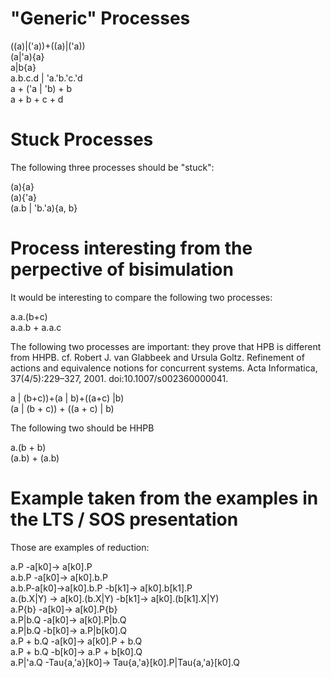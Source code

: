 # "Generic" Processes

((a)|('a))+((a)|('a))  
(a|'a)\{a}  
a|b\{a}  
a.b.c.d | 'a.'b.'c.'d  
a + ('a | 'b) + b  
a + b + c + d

# Stuck Processes

The following three processes should be "stuck":

(a)\{a}  
(a)\{'a}  
(a.b | 'b.'a)\{a, b}

# Process interesting from the perpective of bisimulation

It would be interesting to compare the following two processes:

a.a.(b+c)    
a.a.b + a.a.c

The following two processes are important: they prove that HPB is different from HHPB.
cf. Robert J. van Glabbeek and Ursula Goltz. Refinement of actions and equivalence notions for
concurrent systems. Acta Informatica, 37(4/5):229–327, 2001. doi:10.1007/s002360000041.

a | (b+c))+(a | b)+((a+c) |b)   
(a | (b + c)) + ((a + c) | b)

The following two should be HHPB

a.(b + b)  
(a.b) + (a.b)

# Example taken from the examples in the LTS / SOS presentation

Those are examples of reduction:

a.P -a[k0]-> a[k0].P  
a.b.P -a[k0]-> a[k0].b.P  
a.b.P-a[k0]->a[k0].b.P -b[k1]-> a[k0].b[k1].P  
a.(b.X|Y) -> a[k0].(b.X|Y) -b[k1]-> a[k0].(b[k1].X|Y)  
a.P\{b} -a[k0]-> a[k0].P\{b}  
a.P|b.Q -a[k0]-> a[k0].P|b.Q  
a.P|b.Q -b[k0]-> a.P|b[k0].Q  
a.P + b.Q -a[k0]-> a[k0].P + b.Q  
a.P + b.Q -b[k0]-> a.P + b[k0].Q  
a.P|'a.Q -Tau{a,'a}[k0]-> Tau{a,'a}[k0].P|Tau{a,'a}[k0].Q  

